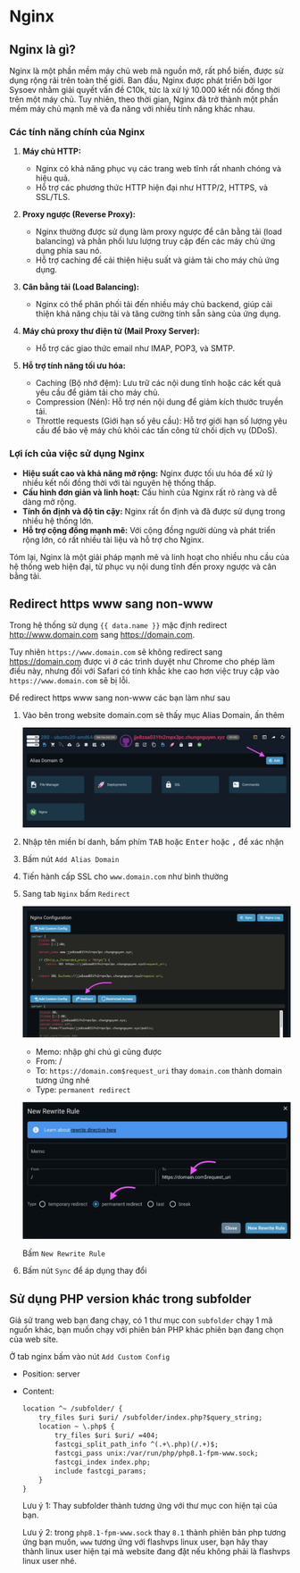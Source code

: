 <script setup>
import { data } from '../../.vitepress/config.data.ts'
</script>

# Nginx

## Nginx là gì?

Nginx là một phần mềm máy chủ web mã nguồn mở, rất phổ biến, được sử dụng rộng rãi trên toàn thế giới. Ban đầu, Nginx được phát triển bởi Igor Sysoev nhằm giải quyết vấn đề C10k, tức là xử lý 10.000 kết nối đồng thời trên một máy chủ. Tuy nhiên, theo thời gian, Nginx đã trở thành một phần mềm máy chủ mạnh mẽ và đa năng với nhiều tính năng khác nhau.

### Các tính năng chính của Nginx

1. **Máy chủ HTTP:**

    - Nginx có khả năng phục vụ các trang web tĩnh rất nhanh chóng và hiệu quả.
    - Hỗ trợ các phương thức HTTP hiện đại như HTTP/2, HTTPS, và SSL/TLS.

2. **Proxy ngược (Reverse Proxy):**

    - Nginx thường được sử dụng làm proxy ngược để cân bằng tải (load balancing) và phân phối lưu lượng truy cập đến các máy chủ ứng dụng phía sau nó.
    - Hỗ trợ caching để cải thiện hiệu suất và giảm tải cho máy chủ ứng dụng.

3. **Cân bằng tải (Load Balancing):**

    - Nginx có thể phân phối tải đến nhiều máy chủ backend, giúp cải thiện khả năng chịu tải và tăng cường tính sẵn sàng của ứng dụng.

4. **Máy chủ proxy thư điện tử (Mail Proxy Server):**

    - Hỗ trợ các giao thức email như IMAP, POP3, và SMTP.

5. **Hỗ trợ tính năng tối ưu hóa:**
    - Caching (Bộ nhớ đệm): Lưu trữ các nội dung tĩnh hoặc các kết quả yêu cầu để giảm tải cho máy chủ.
    - Compression (Nén): Hỗ trợ nén nội dung để giảm kích thước truyền tải.
    - Throttle requests (Giới hạn số yêu cầu): Hỗ trợ giới hạn số lượng yêu cầu để bảo vệ máy chủ khỏi các tấn công từ chối dịch vụ (DDoS).

### Lợi ích của việc sử dụng Nginx

-   **Hiệu suất cao và khả năng mở rộng:** Nginx được tối ưu hóa để xử lý nhiều kết nối đồng thời với tài nguyên hệ thống thấp.
-   **Cấu hình đơn giản và linh hoạt:** Cấu hình của Nginx rất rõ ràng và dễ dàng mở rộng.
-   **Tính ổn định và độ tin cậy:** Nginx rất ổn định và đã được sử dụng trong nhiều hệ thống lớn.
-   **Hỗ trợ cộng đồng mạnh mẽ:** Với cộng đồng người dùng và phát triển rộng lớn, có rất nhiều tài liệu và hỗ trợ cho Nginx.

Tóm lại, Nginx là một giải pháp mạnh mẽ và linh hoạt cho nhiều nhu cầu của hệ thống web hiện đại, từ phục vụ nội dung tĩnh đến proxy ngược và cân bằng tải.

## Redirect https www sang non-www

Trong hệ thống sử dụng `{{ data.name }}` mặc định redirect http://www.domain.com sang https://domain.com.

Tuy nhiên `https://www.domain.com` sẽ không redirect sang https://domain.com được vì ở các trình duyệt như Chrome cho phép làm điều này, nhưng đối với Safari có tính khắc khe cao hơn việc truy cập vào `https://www.domain.com` sẽ bị lỗi.

Để redirect https www sang non-www các bạn làm như sau

1. Vào bên trong website domain.com sẽ thấy mục Alias Domain, ấn thêm

    ![](<../../images/docs/vi/server/nginx/Screenshot 2024-05-21 at 17.07.46.png>)

2. Nhập tên miền bí danh, bấm phím <kbd>TAB</kbd> hoặc <kbd>Enter</kbd> hoặc <kbd>,</kbd> để xác nhận
3. Bấm nút `Add Alias Domain`
4. Tiến hành cấp SSL cho `www.domain.com` như bình thường
5. Sang tab `Nginx` bấm `Redirect`

    ![](<../../images/docs/vi/server/nginx/Screenshot 2024-05-21 at 18.26.49.png>)

    - Memo: nhập ghi chú gì cũng được
    - From: /
    - To: `https://domain.com$request_uri` thay `domain.com` thành domain tương ứng nhé
    - Type: `permanent redirect`

    ![](<../../images/docs/vi/server/nginx/Screenshot 2024-05-21 at 18.28.11.png>)

    Bấm `New Rewrite Rule`

6. Bấm nút `Sync` để áp dụng thay đổi

## Sử dụng PHP version khác trong subfolder

Giả sử trang web bạn đang chạy, có 1 thư mục con `subfolder` chạy 1 mã nguồn khác, bạn muốn chạy với phiên bản PHP khác phiên bạn đang chọn của web site.

Ở tab nginx bấm vào nút `Add Custom Config`

-   Position: server
-   Content:

    ```nginx
    location ^~ /subfolder/ {
        try_files $uri $uri/ /subfolder/index.php?$query_string;
        location ~ \.php$ {
            try_files $uri $uri/ =404;
            fastcgi_split_path_info ^(.+\.php)(/.+)$;
            fastcgi_pass unix:/var/run/php/php8.1-fpm-www.sock;
            fastcgi_index index.php;
            include fastcgi_params;
        }
    }
    ```

    Lưu ý 1: Thay subfolder thành tương ứng với thư mục con hiện tại của bạn.

    Lưu ý 2: trong `php8.1-fpm-www.sock` thay `8.1` thành phiên bản php tương ứng bạn muốn, `www` tương ứng với flashvps linux user, bạn hãy thay thành linux user hiện tại mà website đang đặt nếu không phải là flashvps linux user nhé.
